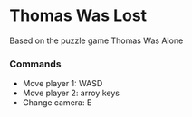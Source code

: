 # Thomas Was Lost
Based on the puzzle game Thomas Was Alone
### Commands
- Move player 1: WASD
- Move player 2: arroy keys
- Change camera: E
